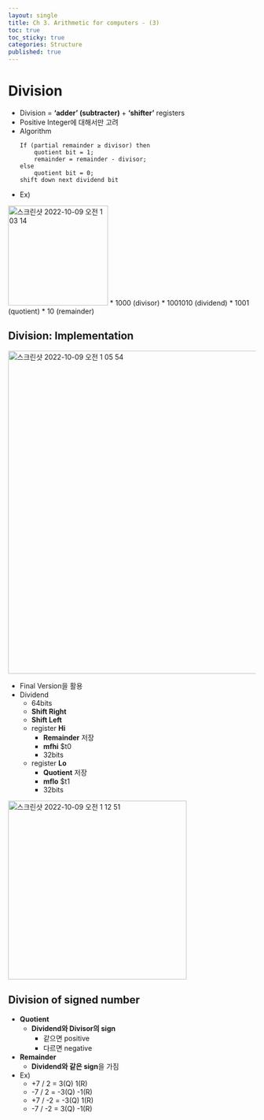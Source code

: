 ```yaml
---
layout: single
title: Ch 3. Arithmetic for computers - (3)
toc: true
toc_sticky: true
categories: Structure
published: true
---
```


# Division

* Division = **‘adder’ (subtracter)** + **‘shifter’** registers
* Positive Integer에 대해서만 고려
* Algorithm
	```
	If (partial remainder ≥ divisor) then
		quotient bit = 1;
		remainder = remainder - divisor;
	else
		quotient bit = 0;
	shift down next dividend bit
	```
* Ex)<br/>
<img width="203" alt="스크린샷 2022-10-09 오전 1 03 14" src="https://user-images.githubusercontent.com/63464299/194717238-1780d77a-a5a4-46d8-b517-fc8570455b43.png">
    * 1000 (divisor)
    * 1001010 (dividend)
    * 1001 (quotient)
    * 10 (remainder)

## Division: Implementation
<img width="656" alt="스크린샷 2022-10-09 오전 1 05 54" src="https://user-images.githubusercontent.com/63464299/194717251-e69fa1b5-7db7-4ebe-a863-d9726fccc8df.png">

* Final Version을 활용
* Dividend
    * 64bits
    * **Shift Right**
    * **Shift Left**
    * register **Hi**
        * **Remainder** 저장
        * **mfhi** $t0
        * 32bits
    * register **Lo**
        * **Quotient** 저장
        * **mflo** $t1
        * 32bits

<img width="363" alt="스크린샷 2022-10-09 오전 1 12 51" src="https://user-images.githubusercontent.com/63464299/194717279-642bd59c-0b7a-4a40-9765-f0320cede170.png">


## Division of signed number
* **Quotient**
    * **Dividend와 Divisor의 sign**
        * 같으면 positive
        * 다르면 negative
* **Remainder**
    * **Dividend와 같은 sign**을 가짐
* Ex)
    * +7 / 2 = 3(Q) 1(R)
    * -7 / 2 = -3(Q) -1(R)
    * +7 / -2 = -3(Q) 1(R)
    * -7 / -2 = 3(Q) -1(R)
